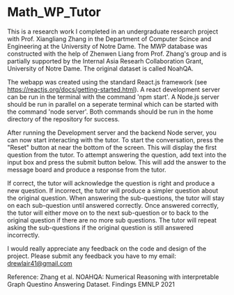 # Math_WP_Tutor

This is a research work I completed in an undergraduate research project with Prof. Xiangliang Zhang in the Department of Computer Scince and Engineering at the University of Notre Dame. The MWP database was constructed with the help of Zhenwen Liang from Prof. Zhang's group and is partially supported by the Internal Asia Researh Collaboration Grant, University of Notre Dame. The original dataset is called NoahQA.

The webapp was created using the standard React.js framework (see https://reactjs.org/docs/getting-started.html). A react development server can be run in the terminal with the command 'npm start'. A Node.js server should be run in parallel on a seperate terminal which can be started with the command 'node server'. Both commands should be run in the home directory of the repository for success.

After running the Development server and the backend Node server, you can now start interacting with the tutor. To start the conversation, press the "Reset" button at near the bottom of the screen. This will display the first question from the tutor. To attempt answering the question, add text into the input box and press the submit button below. This will add the answer to the message board and produce a response from the tutor. 

If correct, the tutor will acknowledge the question is right and produce a new question. If incorrect, the tutor will produce a simpler question about the original question. When answering the sub-questions, the tutor will stay on each sub-question until answered correctly. Once answered correctly, the tutor will either move on to the next sub-question or to back to the original question if there are no more sub questions. The tutor will repeat asking the sub-questions if the original question is still answered incorrectly.

I would really appreciate any feedback on the code and design of the project. Please submit any feedback you have to my email: drewlair41@gmail.com


Reference:
Zhang et al. NOAHQA: Numerical Reasoning with interpretable Graph Questino Answering Dataset. Findings EMNLP 2021
